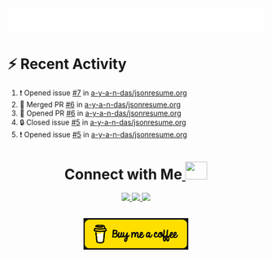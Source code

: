 
<a></a>
<div align="center">
	<br>
	<a href="https://github.com/a-y-a-n-das">
		 <img src="https://raw.githubusercontent.com/a-y-a-n-das/a-y-a-n-das/main/.github/workflows/hi.svg">
	</a>
	<br>
</div>



<!--
<p align="center">
  <img width="48%" src="https://github-readme-stats.vercel.app/api?username=a-y-a-n-das&show_icons=true&theme=radical">
  <img width="51%" src="https://github-readme-streak-stats.herokuapp.com/?user=a-y-a-n-das&theme=radical">
</p>

-->




# :zap: Recent Activity

<!--START_SECTION:activity-->
1. ❗ Opened issue [#7](https://github.com/a-y-a-n-das/jsonresume.org/issues/7) in [a-y-a-n-das/jsonresume.org](https://github.com/a-y-a-n-das/jsonresume.org)
2. 🎉 Merged PR [#6](https://github.com/a-y-a-n-das/jsonresume.org/pull/6) in [a-y-a-n-das/jsonresume.org](https://github.com/a-y-a-n-das/jsonresume.org)
3. 💪 Opened PR [#6](https://github.com/a-y-a-n-das/jsonresume.org/pull/6) in [a-y-a-n-das/jsonresume.org](https://github.com/a-y-a-n-das/jsonresume.org)
4. 🔒 Closed issue [#5](https://github.com/a-y-a-n-das/jsonresume.org/issues/5) in [a-y-a-n-das/jsonresume.org](https://github.com/a-y-a-n-das/jsonresume.org)
5. ❗ Opened issue [#5](https://github.com/a-y-a-n-das/jsonresume.org/issues/5) in [a-y-a-n-das/jsonresume.org](https://github.com/a-y-a-n-das/jsonresume.org)
<!--END_SECTION:activity-->


<h1 align="center"> Connect with Me<a  href="https://github.com/a-y-a-n-das"> <img src="https://media.tenor.com/6ph1w40DrykAAAAj/handshake-joypixels.gif" height="35" width="43"></a></h1>
	
	
<p align="center">
<a href="https://ayan-das.hashnode.dev" target="_blank" rel="noreferrer"><img src="https://img.shields.io/badge/Hashnode-2962FF.svg?style=for-the-badge&logo=Hashnode&logoColor=white"/> </a> 
<a href="https://www.twitter.com/ayan_das_" target="_blank" rel="noreferrer"><img src="https://img.shields.io/badge/Twitter-1DA1F2.svg?style=for-the-badge&logo=Twitter&logoColor=white"/> </a>
<a href="https://www.linkedin.com/in/ayan-das-5b1738267" target="_blank" rel="noreferrer"><img src="https://img.shields.io/badge/LinkedIn-0A66C2.svg?style=for-the-badge&logo=LinkedIn&logoColor=white"/> </a> 
</p>

<br>
	<div align="center">
<a  href="https://www.buymeacoffee.com/ayandas"><img src="https://github.com/a-y-a-n-das/a-y-a-n-das/raw/main/.github/workflows/download.png"/></a>

</div>












